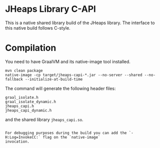 
# JHeaps Library C-API

This is a native shared library build of the JHeaps library. The interface to this native 
build follows C-style.

# Compilation

You need to have GraalVM and its native-image tool installed.

```
mvn clean package
native-image -cp target/jheaps-capi-*.jar --no-server --shared --no-fallback --initialize-at-build-time
```

The command will generate the following header files: 

```
graal_isolate.h
graal_isolate_dynamic.h
jheaps_capi.h
jheaps_capi_dynamic.h
```

and the shared library `jheaps_capi.so`. 
```

For debugging purposes during the build you can add the `-H:Log=InvokeCC:` flag on the `native-image` 
invocation. 
